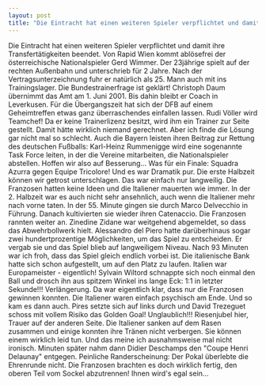 ```yaml
---
layout: post
title: "Die Eintracht hat einen weiteren Spieler verpflichtet und damit ihre Transfertätigkeiten beendet."
---
```


Die Eintracht hat einen weiteren Spieler verpflichtet und damit ihre Transfertätigkeiten beendet. Von Rapid Wien kommt ablösefrei der österreichische Nationalspieler Gerd Wimmer. Der 23jährige spielt auf der rechten Außenbahn und unterschrieb für 2 Jahre. Nach der Vertragsunterzeichnung fuhr er natürlich als 25. Mann auch mit ins Trainingslager. Die Bundestrainerfrage ist geklärt! Christoph Daum übernimmt das Amt am 1. Juni 2001. Bis dahin bleibt er Coach in Leverkusen. Für die Übergangszeit hat sich der DFB auf einem Geheimtreffen etwas ganz überraschendes einfallen lassen. Rudi Völler wird Teamchef! Da er keine Trainerlizenz besitzt, wird ihm ein Trainer zur Seite gestellt. Damit hätte wirklich niemand gerechnet. Aber ich finde die Lösung gar nicht mal so schlecht. Auch die Bayern leisten ihren Beitrag zur Rettung des deutschen Fußballs: Karl-Heinz Rummenigge wird eine sogenannte Task Force leiten, in der die Vereine mitarbeiten, die Nationalspieler abstellen. Hoffen wir also auf Besserung... Was für ein Finale: Squadra Azurra gegen Equipe Tricolore! Und es war Dramatik pur. Die erste Halbzeit können wir getrost unterschlagen. Das war einfach nur langweilig. Die Franzosen hatten keine Ideen und die Italiener mauerten wie immer. In der 2. Halbzeit war es auch nicht sehr ansehnlich, auch wenn die Italiener mehr nach vorne taten. In der 55. Minute gingen sie durch Marco Delvecchio in Führung. Danach kultivierten sie wieder ihren Catenaccio. Die Franzosen rannten weiter an. Zinedine Zidane war weitgehend abgemeldet, so dass das Abwehrbollwerk hielt. Alessandro del Piero hatte darüberhinaus sogar zwei hundertprozentige Möglichkeiten, um das Spiel zu entscheiden. Er vergab sie und das Spiel blieb auf langweiligem Niveau. Nach 93 Minuten war ich froh, dass das Spiel gleich endlich vorbei ist. Die italienische Bank hatte sich schon aufgestellt, um auf den Platz zu laufen. Italien war Europameister - eigentlich! Sylvain Wiltord schnappte sich noch einmal den Ball und drosch ihn aus spitzem Winkel ins lange Eck: 1:1 in letzter Sekunde!!! Verlängerung. Da war eigentlich klar, dass nur die Franzosen gewinnen konnten. Die Italiener waren einfach psychisch am Ende. Und so kam es dann auch. Pires setzte sich auf links durch und David Trezeguet schoss mit vollem Risiko das Golden Goal! Unglaublich!!! Riesenjubel hier, Trauer auf der anderen Seite. Die Italiener sanken auf dem Rasen zusammen und einige konnten ihre Tränen nicht verbergen. Sie können einem wirklich leid tun. Und das meine ich ausnahmsweise mal nicht ironisch. Minuten später nahm dann Didier Deschamps den "Coupe Henri Delaunay" entgegen. Peinliche Randerscheinung: Der Pokal überlebte die Ehrenrunde nicht. Die Franzosen brachten es doch wirklich fertig, den oberen Teil vom Sockel abzutrennen! Ihnen wird's egal sein...
